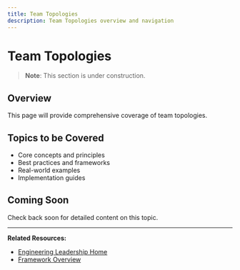 ```yaml
---
title: Team Topologies
description: Team Topologies overview and navigation
---
```


# Team Topologies

> **Note**: This section is under construction.

## Overview

This page will provide comprehensive coverage of team topologies.

## Topics to be Covered

- Core concepts and principles
- Best practices and frameworks
- Real-world examples
- Implementation guides

## Coming Soon

Check back soon for detailed content on this topic.

---

**Related Resources:**
- [Engineering Leadership Home](../../../../engineering-leadership/index.md)
- [Framework Overview](../../../../engineering-leadership/framework-index.md)
